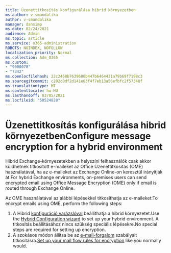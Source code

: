 ```yaml
---
title: Üzenettitkosítás konfigurálása hibrid környezetben
ms.author: v-smandalika
author: v-smandalika
manager: dansimp
ms.date: 02/24/2021
audience: Admin
ms.topic: article
ms.service: o365-administration
ROBOTS: NOINDEX, NOFOLLOW
localization_priority: Normal
ms.collection: Adm_O365
ms.custom:
- "9000078"
- "7342"
ms.openlocfilehash: 22c2468b7639680b447b6464431a79b69f7198c3
ms.sourcegitcommit: c202c0df2d141e63f4f7eb13a56efbfc2f57348f
ms.translationtype: MT
ms.contentlocale: hu-HU
ms.lasthandoff: 03/05/2021
ms.locfileid: "50524828"
---
```

# <a name="configure-message-encryption-for-a-hybrid-environment"></a><span data-ttu-id="57190-102">Üzenettitkosítás konfigurálása hibrid környezetben</span><span class="sxs-lookup"><span data-stu-id="57190-102">Configure message encryption for a hybrid environment</span></span>

<span data-ttu-id="57190-103">Hibrid Exchange-környezetekben a helyszíni felhasználók csak akkor küldhetnek titkosított e-maileket az Office Üzenettitkosítás (OME) használatával, ha az e-maileket az Exchange Online-on keresztül irányítják át.</span><span class="sxs-lookup"><span data-stu-id="57190-103">For hybrid Exchange environments, on-premises users can send encrypted email using Office Message Encryption (OME) only if email is routed through Exchange Online.</span></span>

<span data-ttu-id="57190-104">Az OME használatával az alábbi lépésekkel titkosíthatja az e-maileket:</span><span class="sxs-lookup"><span data-stu-id="57190-104">To encrypt emails using OME, perform the following steps:</span></span>

1. <span data-ttu-id="57190-105">A Hibrid [konfiguráció varázslóval](https://docs.microsoft.com/Exchange/hybrid-configuration-wizard) beállíthatja a hibrid környezetet.</span><span class="sxs-lookup"><span data-stu-id="57190-105">Use the [Hybrid Configuration wizard](https://docs.microsoft.com/Exchange/hybrid-configuration-wizard) to set up your hybrid environment.</span></span> <span data-ttu-id="57190-106">A titkosítás beállításához nincs szükség speciális lépésekre.</span><span class="sxs-lookup"><span data-stu-id="57190-106">No special steps are required for setting up encryption.</span></span>
2. <span data-ttu-id="57190-107">A szokásos módon állítsa be az [e-mail-forgalom](https://docs.microsoft.com/microsoft-365/compliance/define-mail-flow-rules-to-encrypt-email) szabályait titkosításra.</span><span class="sxs-lookup"><span data-stu-id="57190-107">[Set up your mail flow rules for encryption](https://docs.microsoft.com/microsoft-365/compliance/define-mail-flow-rules-to-encrypt-email) like you normally would.</span></span>


